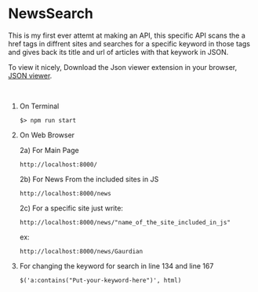 # NewsSearch

This is my first ever attemt at making an API, this specific API scans the a href tags in diffrent sites and searches for a specific keyword in those tags and gives back its title and url of articles with that keywork in JSON. 

To view it nicely, Download the Json viewer extension in your browser, <a href= "https://chrome.google.com/webstore/detail/json-viewer/gbmdgpbipfallnflgajpaliibnhdgobh/related">JSON viewer</a>.

<br>

1) On Terminal

       $> npm run start
       
       
       
       

2) On Web Browser

    2a) For Main Page

       http://localhost:8000/



    2b) For News From the included sites in JS

       http://localhost:8000/news



    2c) For a specific site just write:

       http://localhost:8000/news/"name_of_the_site_included_in_js"
       
       
      ex:
                                                                                                        
       http://localhost:8000/news/Gaurdian
       
       



3) For changing the keyword for search in line 134 and line 167

       $('a:contains("Put-your-keyword-here")', html)


